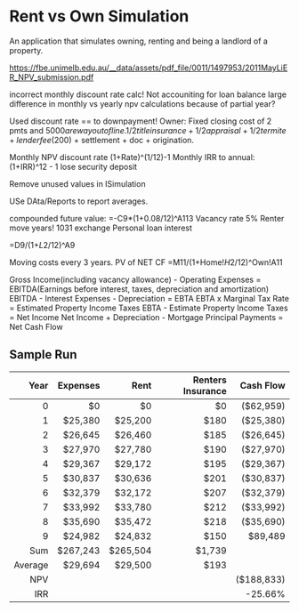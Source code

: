# Rent vs Own Simulation

An application that simulates owning, renting and being a landlord of a property.

https://fbe.unimelb.edu.au/__data/assets/pdf_file/0011/1497953/2011MayLiER_NPV_submission.pdf

incorrect monthly discount rate calc!
Not accouniting for loan balance
large difference in monthly vs yearly npv calculations because of partial year?

Used discount rate == to downpayment!
Owner: Fixed closing cost of 2 pmts and $5000 are way out of line.
1/2 title insurance + 1/2 appraisal + 1/2 termite + lender fee ($200) + settlement + doc + origination.

Monthly NPV discount rate (1+Rate)^(1/12)-1
Monthly IRR to annual: (1+IRR)^12 - 1
lose security deposit

Remove unused values in ISimulation

USe DAta/Reports to report averages.

compounded future value: =-C9*(1+0.08/12)^A113
Vacancy rate 5%
Renter move years!
1031 exchange
Personal loan interest

=D9/(1+$L$2/12)^A9

Moving costs every 3 years.
PV of NET CF =M11/(1+Home!$H$2/12)^Own!A11

Gross Income(including vacancy allowance) - Operating Expenses = EBITDA(Earnings before interest, taxes, depreciation and amortization)
EBITDA - Interest Expenses - Depreciation = EBTA
EBTA x Marginal Tax Rate =  Estimated Property Income Taxes
EBTA - Estimate Property Income Taxes = Net Income
Net Income + Depreciation - Mortgage Principal Payments = Net Cash Flow


## Sample Run


|Year|Expenses|Rent|Renters Insurance|Cash Flow|
| ---: | ---: | ---: | ---: | ---: |
|0|$0|$0|$0|($62,959)|
|1|$25,380|$25,200|$180|($25,380)|
|2|$26,645|$26,460|$185|($26,645)|
|3|$27,970|$27,780|$190|($27,970)|
|4|$29,367|$29,172|$195|($29,367)|
|5|$30,837|$30,636|$201|($30,837)|
|6|$32,379|$32,172|$207|($32,379)|
|7|$33,992|$33,780|$212|($33,992)|
|8|$35,690|$35,472|$218|($35,690)|
|9|$24,982|$24,832|$150|$89,489|
|Sum|$267,243|$265,504|$1,739||
|Average|$29,694|$29,500|$193||
|NPV||||($188,833)|
|IRR||||-25.66%|